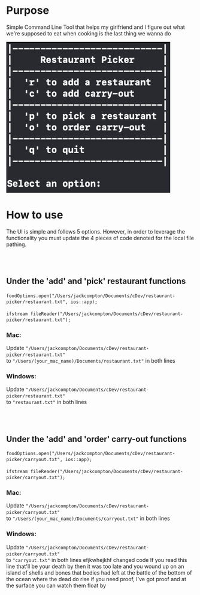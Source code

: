 # Purpose
Simple Command Line Tool that helps my girlfriend and I figure out what we're supposed to eat when cooking is the last thing we wanna do

![My Image](https://github.com/jackcompton94/restaurant-picker/blob/68843d649efa7553db675e22706aea2a9479220b/Screenshot%202023-01-09%20at%208.27.39%20PM.png)

# How to use
The UI is simple and follows 5 options. However, in order to leverage the functionality you must update the 4 pieces of code denoted for the local file pathing.

</br > 
</br > 

## Under the 'add' and 'pick' restaurant functions
```
foodOptions.open("/Users/jackcompton/Documents/cDev/restaurant-picker/restaurant.txt", ios::app);

ifstream fileReader("/Users/jackcompton/Documents/cDev/restaurant-picker/restaurant.txt");
```
### Mac:
Update `"/Users/jackcompton/Documents/cDev/restaurant-picker/restaurant.txt"` </br > 
to `"/Users/(your_mac_name)/Documents/restaurant.txt"` in both lines

### Windows:
Update `"/Users/jackcompton/Documents/cDev/restaurant-picker/restaurant.txt"` </br > 
to `"restaurant.txt"` in both lines

</br > 
</br > 

## Under the 'add' and 'order' carry-out functions
```
foodOptions.open("/Users/jackcompton/Documents/cDev/restaurant-picker/carryout.txt", ios::app);

ifstream fileReader("/Users/jackcompton/Documents/cDev/restaurant-picker/carryout.txt");
```
### Mac:
Update `"/Users/jackcompton/Documents/cDev/restaurant-picker/carryout.txt"` </br > 
to `"/Users/(your_mac_name)/Documents/carryout.txt"` in both lines

### Windows:
Update `"/Users/jackcompton/Documents/cDev/restaurant-picker/carryout.txt"` </br > 
to `"carryout.txt"` in both lines
efjkwhejkhf
changed code
If you read this line
that'll be your death
by then it was too late 
and you wound up on an island of shells and bones
that bodies had left
at the battle of the bottom of the ocean where the dead do rise
if you need proof, I've got proof and at the surface you can watch them float by
